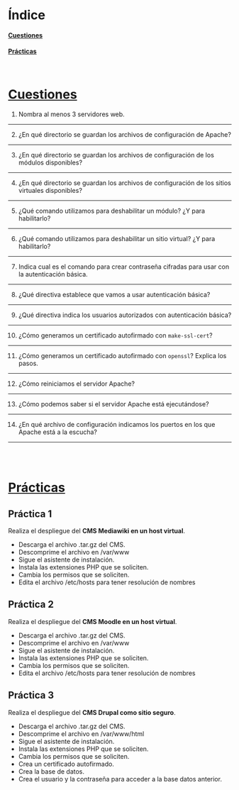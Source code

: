 # Índice

#### [Cuestiones](#cuestiones)
#### [Prácticas](#practicas)


<pre>
</pre>


<pre>
</pre>

# [Cuestiones](#indice) 

1. Nombra al menos 3 servidores web.
<hr>

2. ¿En qué directorio se guardan los archivos de configuración de Apache?
<hr>

3. ¿En qué directorio se guardan los archivos de configuración de los módulos disponibles?
<hr>

4. ¿En qué directorio se guardan los archivos de configuración de los sitios virtuales disponibles?
<hr>

5. ¿Qué comando utilizamos para deshabilitar un módulo? ¿Y para habilitarlo?
<hr>

6. ¿Qué comando utilizamos para deshabilitar un sitio virtual? ¿Y para habilitarlo?
<hr>

7. Indica cual es el comando para crear contraseña cifradas para usar con la autenticación básica.
<hr>

8. ¿Qué directiva establece que vamos a usar autenticación básica?
<hr>

9. ¿Qué directiva indica los usuarios autorizados con autenticación básica?
<hr>

10. ¿Cómo generamos un certificado autofirmado con `make-ssl-cert`?
<hr>

11. ¿Cómo generamos un certificado autofirmado con `openssl`? Explica los pasos.
<hr>

12. ¿Cómo reiniciamos el servidor Apache?
<hr>

13. ¿Cómo podemos saber si el servidor Apache está ejecutándose?
<hr>

14. ¿En qué archivo de configuración indicamos los puertos en los que Apache está a la escucha?
<hr>


<pre>


</pre>
 
# [Prácticas](#indice)

## Práctica 1

Realiza el despliegue del **CMS Mediawiki en un host virtual**.

  - Descarga el archivo .tar.gz del CMS.
  - Descomprime el archivo en /var/www
  - Sigue el asistente de instalación.
  - Instala las extensiones PHP que se soliciten.
  - Cambia los permisos que se soliciten.
  - Edita el archivo /etc/hosts para tener resolución de nombres


## Práctica 2

Realiza el despliegue del **CMS Moodle en un host virtual**.

  - Descarga el archivo .tar.gz del CMS.
  - Descomprime el archivo en /var/www
  - Sigue el asistente de instalación. 
  - Instala las extensiones PHP que se soliciten.
  - Cambia los permisos que se soliciten.
  - Edita el archivo /etc/hosts para tener resolución de nombres


## Práctica 3

Realiza el despliegue del **CMS Drupal como sitio seguro**.

  - Descarga el archivo .tar.gz del CMS.
  - Descomprime el archivo en /var/www/html
  - Sigue el asistente de instalación.
  - Instala las extensiones PHP que se soliciten.
  - Cambia los permisos que se soliciten.
  - Crea un certificado autofirmado.
  - Crea la base de datos.
  - Crea el usuario y la contraseña para acceder a la base datos anterior.


<pre>


</pre>



